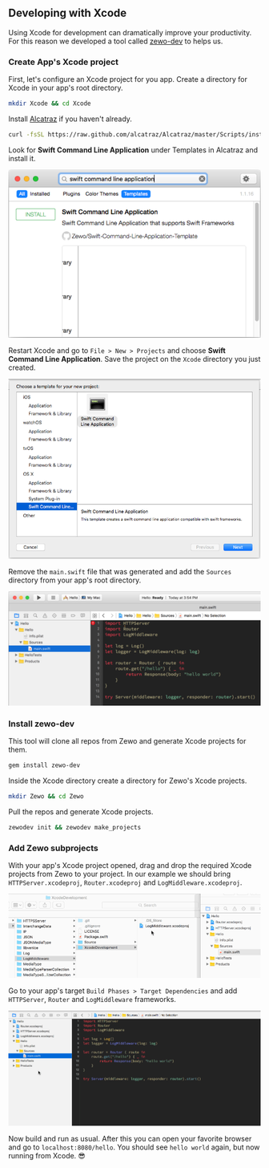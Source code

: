 ## Developing with Xcode

Using Xcode for development can dramatically improve your productivity. For this reason we developed a tool called [zewo-dev](https://github.com/Zewo/zewo-dev) to helps us.

### Create App's Xcode project

First, let's configure an Xcode project for you app. Create a directory for Xcode in your app's root directory.

```sh
mkdir Xcode && cd Xcode
```

Install [Alcatraz](https://github.com/supermarin/Alcatraz) if you haven't already.

```sh
curl -fsSL https://raw.github.com/alcatraz/Alcatraz/master/Scripts/install.sh | sh
```

Look for **Swift Command Line Application** under Templates in Alcatraz and install it.

![New Project](https://raw.githubusercontent.com/Zewo/Docs/master/Images/SwiftCommandLineApplicationAlcatraz.png)

Restart Xcode and go to `File > New > Projects` and choose **Swift Command Line Application**. Save the project on the `Xcode` directory you just created.

![New Project](https://raw.githubusercontent.com/Zewo/Docs/master/Images/SwiftCommandLineApplicationProject.png)

Remove the `main.swift` file that was generated and add the `Sources` directory from your app's root directory.

![New Project](https://raw.githubusercontent.com/Zewo/Docs/master/Images/HelloMainXcode.png)

### Install zewo-dev

This tool will clone all repos from Zewo and generate Xcode projects for them.

```sh
gem install zewo-dev
```


Inside the Xcode directory create a directory for Zewo's Xcode projects.

```sh
mkdir Zewo && cd Zewo
```

Pull the repos and generate Xcode projects.

```sh
zewodev init && zewodev make_projects
```

### Add Zewo subprojects

With your app's Xcode project opened, drag and drop the required Xcode projects from Zewo to your project. In our example we should bring `HTTPServer.xcodeproj`, `Router.xcodeproj` and `LogMiddleware.xcodeproj`.

![New Project](https://raw.githubusercontent.com/Zewo/Docs/master/Images/AddXcodeSubprojects.gif)

Go to your app's target `Build Phases > Target Dependencies` and add `HTTPServer`, `Router` and `LogMiddleware` frameworks.

![New Project](https://raw.githubusercontent.com/Zewo/Docs/master/Images/AddBuildPhaseDependencies.gif)

Now build and run as usual. After this you can open your favorite browser and go to `localhost:8080/hello`. You should see `hello world` again, but now running from Xcode. 😎
